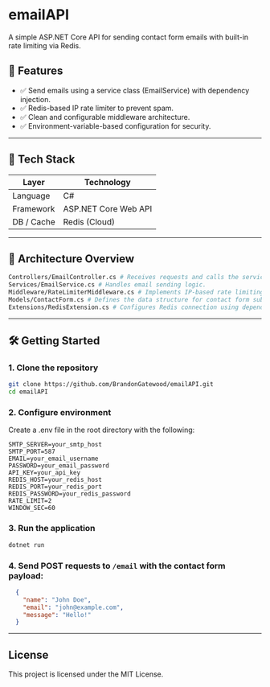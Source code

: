 # emailAPI
A simple ASP.NET Core API for sending contact form emails with built-in rate limiting via Redis.

## 🚀 Features

- ✅ Send emails using a service class (EmailService) with dependency injection.
- ✅ Redis-based IP rate limiter to prevent spam.
- ✅ Clean and configurable middleware architecture.
- ✅ Environment-variable-based configuration for security.

---

## 🧱 Tech Stack
| Layer        | Technology            |
|--------------|------------------------|
| Language     | C#                     |
| Framework    | ASP.NET Core Web API   |
| DB / Cache   | Redis (Cloud)       |

---

## 📁 Architecture Overview

```bash
Controllers/EmailController.cs # Receives requests and calls the service.
Services/EmailService.cs # Handles email sending logic.
Middleware/RateLimiterMiddleware.cs # Implements IP-based rate limiting with Redis.
Models/ContactForm.cs # Defines the data structure for contact form submissions.
Extensions/RedisExtension.cs # Configures Redis connection using dependency injection.
```

---

## 🛠️ Getting Started

### 1. Clone the repository

```bash
git clone https://github.com/BrandonGatewood/emailAPI.git
cd emailAPI
```

### 2. Configure environment
Create a .env file in the root directory with the following:
```env
SMTP_SERVER=your_smtp_host
SMTP_PORT=587
EMAIL=your_email_username
PASSWORD=your_email_password
API_KEY=your_api_key
REDIS_HOST=your_redis_host
REDIS_PORT=your_redis_port
REDIS_PASSWORD=your_redis_password
RATE_LIMIT=2
WINDOW_SEC=60
```

### 3. Run the application
```bash
dotnet run
```

### 4. Send POST requests to `/email` with the contact form payload:
```JSON
  {
    "name": "John Doe",
    "email": "john@example.com",
    "message": "Hello!"
  }
  ```

---

## License
This project is licensed under the MIT License.
